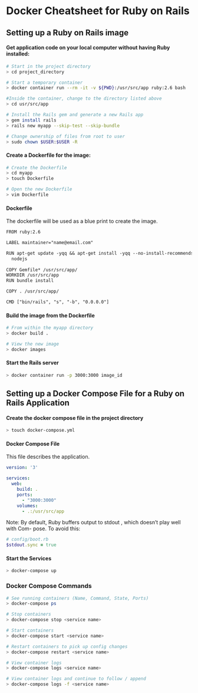# Docker Cheatsheet for Ruby on Rails

## Setting up a Ruby on Rails image

#### Get application code on your local computer without having Ruby installed:
```bash
# Start in the project directory
> cd project_directory

# Start a temporary container
> docker container run --rm -it -v ${PWD}:/usr/src/app ruby:2.6 bash

#Inside the container, change to the directory listed above
> cd usr/src/app

# Install the Rails gem and generate a new Rails app
> gem install rails
> rails new myapp --skip-test --skip-bundle

# Change ownership of files from root to user
> sudo chown $USER:$USER -R
```

#### Create a Dockerfile for the image:
```bash
# Create the Dockerfile
> cd myapp
> touch Dockerfile

# Open the new Dockerfile
> vim Dockerfile
```

#### Dockerfile
The dockerfile will be used as a blue print to create the image.
```txt
FROM ruby:2.6

LABEL maintainer="name@email.com"

RUN apt-get update -yqq && apt-get install -yqq --no-install-recommends \
  nodejs
  
COPY Gemfile* /usr/src/app/
WORKDIR /usr/src/app
RUN bundle install

COPY . /usr/src/app/

CMD ["bin/rails", "s", "-b", "0.0.0.0"]
```

#### Build the image from the Dockerfile
```bash
# From within the myapp directory
> docker build .

# View the new image
> docker images
```

#### Start the Rails server
```bash
> docker container run -p 3000:3000 image_id
```

## Setting up a Docker Compose File for a Ruby on Rails Application

#### Create the docker compose file in the project directory
```bash
> touch docker-compose.yml
```

#### Docker Compose File
This file describes the application.
```yaml
version: '3'

services:
  web:
    build: .
    ports:
      - "3000:3000"
    volumes:
      - .:/usr/src/app
```

Note: By default, Ruby buffers output to stdout , which doesn’t play well with Com-
pose. To avoid this:

```ruby
# config/boot.rb
$stdout.sync = true
```

#### Start the Services
```bash
> docker-compose up
```

### Docker Compose Commands
```bash
# See running containers (Name, Command, State, Ports)
> docker-compose ps

# Stop containers
> docker-compose stop <service name>

# Start containers
> docker-compose start <service name>

# Restart containers to pick up config changes
> docker-compose restart <service name>

# View container logs
> docker-compose logs <service name>

# View container logs and continue to follow / append
> docker-compose logs -f <service name>


```

